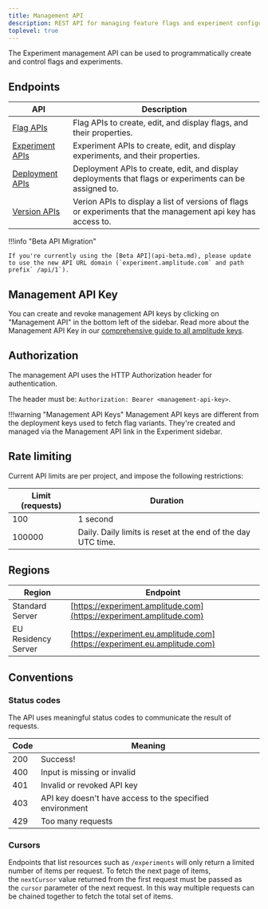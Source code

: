 ```yaml
---
title: Management API
description: REST API for managing feature flags and experiment configurations.
toplevel: true
---
```


The Experiment management API can be used to programmatically create and control flags and experiments.

## Endpoints

| <div class="big-column">API</div> | Description |
| --- | --- |
|[Flag APIs](flags.md)| Flag APIs to create, edit, and display flags, and their properties.  |
|[Experiment APIs](experiments.md)| Experiment APIs to create, edit, and display experiments, and their properties.  |
|[Deployment APIs](deployments.md)| Deployment APIs to create, edit, and display deployments that flags or experiments can be assigned to. |
|[Version APIs](versions.md)| Verion APIs to display a list of versions of flags or experiments that the management api key has access to. |

!!!info "Beta API Migration"
    
    If you're currently using the [Beta API](api-beta.md), please update to use the new API URL domain (`experiment.amplitude.com` and path prefix` /api/1`).

## Management API Key

You can create and revoke management API keys by clicking on "Management API" in the bottom left of the sidebar. Read more about the Management API Key in our [comprehensive guide to all amplitude keys](../../../guides/amplitude-keys-guide/?h=keys#management-api-key).

## Authorization

The management API uses the HTTP Authorization header for authentication.

The header must be: `Authorization: Bearer <management-api-key>`.

!!!warning "Management API Keys"
    Management API keys are different from the deployment keys used to fetch flag variants. They're created and managed via the Management API link in the Experiment sidebar.

## Rate limiting

Current API limits are per project, and impose the following restrictions:

| Limit (requests) | Duration |
| --- | --- |
| 100 | 1 second |
| 100000 | Daily. Daily limits is reset at the end of the day UTC time. |

## Regions

| Region | Endpoint |
| --- | --- |
| Standard Server | [https://experiment.amplitude.com](https://experiment.amplitude.com) |
| EU Residency Server | [https://experiment.eu.amplitude.com](https://experiment.eu.amplitude.com) |

## Conventions

### Status codes

The API uses meaningful status codes to communicate the result of requests.

| Code | Meaning |
| --- | --- |
| 200 | Success! |
| 400 | Input is missing or invalid |
| 401 | Invalid or revoked API key |
| 403 | API key doesn't have access to the specified environment |
| 429 |Too many requests |

### Cursors

Endpoints that list resources such as `/experiments` will only return a limited number of items per request. To fetch the next page of items, the `nextCursor` value returned from the first request must be passed as the `cursor` parameter of the next request. In this way multiple requests can be chained together to fetch the total set of items.
